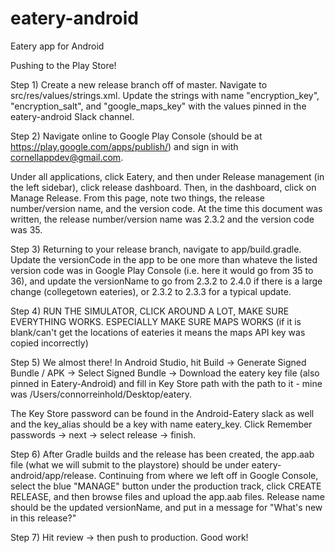 # eatery-android
Eatery app for Android



Pushing to the Play Store!

Step 1) Create a new release branch off of master. Navigate to src/res/values/strings.xml.
Update the strings with name "encryption_key", "encryption_salt", and "google_maps_key" with the values pinned in the eatery-android Slack channel.

Step 2) Navigate online to Google Play Console (should be at https://play.google.com/apps/publish/) and sign in with cornellappdev@gmail.com. 

Under all applications, click Eatery, and then under Release management (in the left sidebar), click release dashboard. Then, in the dashboard, click on Manage Release. From this page, note two things, the release number/version name, and the version code. At the time this document was written, the release number/version name was 2.3.2 and the version code was 35.

Step 3) Returning to your release branch, navigate to app/build.gradle. Update the versionCode in the app to be one more than whateve the listed version code was in Google Play Console (i.e. here it would go from 35 to 36), and update the versionName to go from 2.3.2 to 2.4.0 if there is a large change (collegetown eateries), or 2.3.2 to 2.3.3 for a typical update.

Step 4) RUN THE SIMULATOR, CLICK AROUND A LOT, MAKE SURE EVERYTHING WORKS. ESPECIALLY MAKE SURE MAPS WORKS (if it is blank/can't get the locations of eateries it means the maps API key was copied incorrectly)

Step 5) We almost there! In Android Studio, hit Build -> Generate Signed Bundle / APK -> Select Signed Bundle -> Download the eatery key file (also pinned in Eatery-Android) and fill in Key Store path with the path to it  - mine was /Users/connorreinhold/Desktop/eatery. 

The Key Store password can be found in the Android-Eatery slack as well and the key_alias should be a key with name eatery_key. Click Remember passwords -> next -> select release -> finish.

Step 6) After Gradle builds and the release has been created, the app.aab file (what we will submit to the playstore) should be under eatery-android/app/release. Continuing from where we left off in Google Console, select the blue "MANAGE" button under the production track, click CREATE RELEASE, and then browse files and upload the app.aab files. Release name should be the updated versionName, and put in a message for "What's new in this release?"

Step 7) Hit review -> then push to production. Good work!
